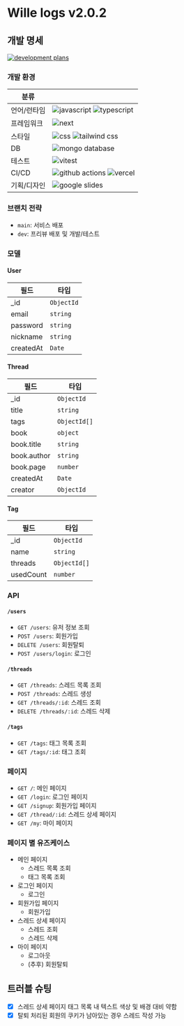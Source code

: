 # Wille logs v2.0.2

## 개발 명세

<a  href="https://docs.google.com/presentation/d/1PcN8LeZvUc7AFdF8_p4HjTP1PfoJVcXAMg9kTAUOaOQ/edit#slide=id.p" target="_blank">

![development plans](https://img.shields.io/badge/기획%20슬라이드-FBBC04?style=flat-square&logo=googleslides&logoColor=000000)

</a>

### 개발 환경

| 분류        |                                                                                                                                                                                                                                   |
| ----------- | --------------------------------------------------------------------------------------------------------------------------------------------------------------------------------------------------------------------------------- |
| 언어/런타임 | ![javascript](https://img.shields.io/badge/JavaScript-F7DF1E?style=flat-square&logo=JavaScript&logoColor=000000) ![typescript](https://img.shields.io/badge/TypeScript-3178C6?style=flat-square&logo=TypeScript&logoColor=FFFFFF) |
| 프레임워크  | ![next](https://img.shields.io/badge/Next-000000?style=flat-square&logo=Next.js&logoColor=FFFFFF)                                                                                                                                 |
| 스타일      | ![css](https://img.shields.io/badge/CSS-1572B6?style=flat-square&logo=CSS3&logoColor=FFFFFF) ![tailwind css](https://img.shields.io/badge/Tailwind%20CSS-06B6D4?style=flat-square&logo=TailwindCSS&logoColor=FFFFFF)              |
| DB          | ![mongo database](https://img.shields.io/badge/MongoDB-47A248?style=flat-square&logo=MongoDB&logoColor=FFFFFF)                                                                                                                    |
| 테스트      | ![vitest](https://img.shields.io/badge/Vitest-6E9F18?style=flat-square&logo=Vitest&logoColor=FFFFFF)                                                                                                                              |
| CI/CD       | ![github actions](https://img.shields.io/badge/Actions-2088FF?style=flat-square&logo=githubactions&logoColor=FFFFFF) ![vercel](https://img.shields.io/badge/Vercel-000000?style=flat-square&logo=Vercel&logoColor=FFFFFF)         |
| 기획/디자인 | ![google slides](https://img.shields.io/badge/Google%20Slides-FBBC04?style=flat-square&logo=googleslides&logoColor=000000)                                                                                                        |

### 브랜치 전략

- `main`: 서비스 배포
- `dev`: 프리뷰 배포 및 개발/테스트

### 모델

#### User

| 필드      | 타입       |
| --------- | ---------- |
| \_id      | `ObjectId` |
| email     | `string`   |
| password  | `string`   |
| nickname  | `string`   |
| createdAt | `Date`     |

#### Thread

| 필드        | 타입         |
| ----------- | ------------ |
| \_id        | `ObjectId`   |
| title       | `string`     |
| tags        | `ObjectId[]` |
| book        | `object`     |
| book.title  | `string`     |
| book.author | `string`     |
| book.page   | `number`     |
| createdAt   | `Date`       |
| creator     | `ObjectId`   |

#### Tag

| 필드      | 타입         |
| --------- | ------------ |
| \_id      | `ObjectId`   |
| name      | `string`     |
| threads   | `ObjectId[]` |
| usedCount | `number`     |

### API

#### `/users`

- `GET /users`: 유저 정보 조회
- `POST /users`: 회원가입
- `DELETE /users`: 회원탈퇴
- `POST /users/login`: 로그인

#### `/threads`

- `GET /threads`: 스레드 목록 조회
- `POST /threads`: 스레드 생성
- `GET /threads/:id`: 스레드 조회
- `DELETE /threads/:id`: 스레드 삭제

#### `/tags`

- `GET /tags`: 태그 목록 조회
- `GET /tags/:id`: 태그 조회

### 페이지

- `GET /`: 메인 페이지
- `GET /login`: 로그인 페이지
- `GET /signup`: 회원가입 페이지
- `GET /thread/:id`: 스레드 상세 페이지
- `GET /my`: 마이 페이지

### 페이지 별 유즈케이스

- 메인 페이지
  - 스레드 목록 조회
  - 태그 목록 조회
- 로그인 페이지
  - 로그인
- 회원가입 페이지
  - 회원가입
- 스레드 상세 페이지
  - 스레드 조회
  - 스레드 삭제
- 마이 페이지
  - 로그아웃
  - (추후) 회원탈퇴

## 트러블 슈팅

- [x] 스레드 상세 페이지 태그 목록 내 텍스트 색상 및 배경 대비 약함
- [x] 탈퇴 처리된 회원의 쿠키가 남아있는 경우 스레드 작성 가능
